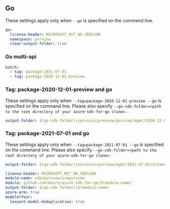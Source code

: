 ## Go

These settings apply only when `--go` is specified on the command line.

``` yaml $(go) && !$(track2)
go:
  license-header: MICROSOFT_MIT_NO_VERSION
  namespace: purview
  clear-output-folder: true
```

### Go multi-api

``` yaml $(go) && !$(track2) && $(multiapi)
batch:
  - tag: package-2021-07-01
  - tag: package-2020-12-01-preview
```

### Tag: package-2020-12-01-preview and go

These settings apply only when `--tag=package-2020-12-01-preview --go` is specified on the command line.
Please also specify `--go-sdk-folder=<path to the root directory of your azure-sdk-for-go clone>`.

``` yaml $(tag) == 'package-2020-12-01-preview' && $(go)
output-folder: $(go-sdk-folder)/services/preview/purview/mgmt/2020-12-01-preview/$(namespace)
```

### Tag: package-2021-07-01 and go

These settings apply only when `--tag=package-2021-07-01 --go` is specified on the command line.
Please also specify `--go-sdk-folder=<path to the root directory of your azure-sdk-for-go clone>`.

``` yaml $(tag) == 'package-2021-07-01' && $(go)
output-folder: $(go-sdk-folder)/services/purview/mgmt/2021-07-01/$(namespace)
```

```yaml $(go) && $(track2)
license-header: MICROSOFT_MIT_NO_VERSION
module-name: sdk/purview/armpurview
module: github.com/Azure/azure-sdk-for-go/$(module-name)
output-folder: $(go-sdk-folder)/$(module-name)
azure-arm: true
modelerfour:
  lenient-model-deduplication: true
```

